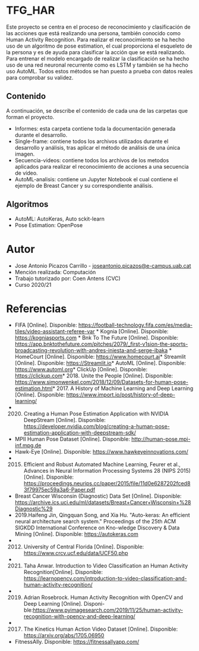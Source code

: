 # TFG_HAR
Este proyecto se centra en el proceso de reconocimiento y clasificación de las acciones que está realizando una persona, también conocido como Human Activity Recognition. Para realizar el reconocimiento se ha hecho uso de un algoritmo de pose estimation, el cual proporciona el esqueleto de la persona y es de ayuda para clasificar la acción que se está realizando.  Para entrenar el modelo encargado de realizar la clasificación se ha hecho uso de una red neuronal recurrente como es LSTM y también se ha hecho uso AutoML. Todos estos métodos se han puesto a prueba con datos reales para comprobar su validez.

## Contenido
A continuación, se describe el contenido de cada una de las carpetas que forman el proyecto.

* Informes: esta carpeta contiene toda la documentación generada durante el desarrollo.
* Single-frame: contiene todos los archivos utilizados durante el desarrollo y análisis, tras aplicar el método de análisis de una única imagen.
* Secuencia-videos: contiene todos los archivos de los metodos aplicados para realizar el reconocimiento de acciones a una secuencia de vídeo.
* AutoML-analisis: contiene un Jupyter Notebook el cual contiene el ejemplo de Breast Cancer y su correspondiente análisis.

## Algoritmos
* AutoML: AutoKeras, Auto sckit-learn
* Pose Estimation: OpenPose

# Autor
* Jose Antonio Picazos Carrillo - joseantonio.picazos@e-campus.uab.cat
* Mención realizada: Computación
* Trabajo tutorizado por: Coen Antens (CVC)
* Curso 2020/21

# Referencias
*	FIFA [Online]. Disponible: https://football-technology.fifa.com/es/media-tiles/video-assistant-referee-var *	Kognia [Online]. Disponible: https://kogniasports.com *	Bnk To The Future [Online]. Disponible: https://app.bnktothefuture.com/pitches/2079/_first-v1sion-the-sports-broadcasting-revolution-with-andres-iniesta-and-serge-ibaka *	HomeCourt [Online]. Disponible: https://www.homecourt.ai*	Streamlit [Online]. Disponible: https://Streamlit.io*	AutoML [Online]. Disponible: https://www.automl.org*	ClickUp [Online]. Disponible: https://clickup.com*	2018. Unite the People [Online]. Disponible: https://www.simonwenkel.com/2018/12/09/Datasets-for-human-pose-estimation.html*	2017. A History of Machine Learning and Deep Learning [Online]. Disponible: https://www.import.io/post/history-of-deep-learning/ 
*	2020. Creating a Human Pose Estimation Application with NVIDIA DeepStream [Online]. Disponible: https://developer.nvidia.com/blog/creating-a-human-pose-estimation-application-with-deepstream-sdk/  
*	MPII Human Pose Dataset [Online]. Disponible:  http://human-pose.mpi-inf.mpg.de
*	Hawk-Eye [Online]. Disponible: https://www.hawkeyeinnovations.com/ 
*	2015. Efficient and Robust Automated Machine Learning, Feurer et al., Advances in Neural Information Processing Systems 28 (NIPS 2015) [Online]. Disponible: https://proceedings.neurips.cc/paper/2015/file/11d0e6287202fced83f79975ec59a3a6-Paper.pdf 
*	Breast Cancer Wisconsin (Diagnostic) Data Set [Online]. Disponible: https://archive.ics.uci.edu/ml/datasets/Breast+Cancer+Wisconsin+%28Diagnostic%29 
*	2019.Haifeng Jin, Qingquan Song, and Xia Hu. "Auto-keras: An efficient neural architecture search system." Proceedings of the 25th ACM SIGKDD International Conference on Kno-wledge Discovery & Data Mining [Online]. Disponible: https://autokeras.com 
*	2012. University of Central Florida [Online]. Disponible: https://www.crcv.ucf.edu/data/UCF50.php 
*	2021. Taha Anwar. Introduction to Video Classification an Human Activity Recognition[Online]. Disponible: https://learnopencv.com/introduction-to-video-classification-and-human-activity-recognition/
*	2019. Adrian Rosebrock. Human Activity Recognition with OpenCV and Deep Learning [Online]. Disponi-ble:https://www.pyimagesearch.com/2019/11/25/human-activity-recognition-with-opencv-and-deep-learning/ 
*	2017. The Kinetics Human Action Video Dataset [Online]. Disponible: https://arxiv.org/abs/1705.06950 
*	FitnessAlly. Disponible: https://fitnessallyapp.com/ 
 

